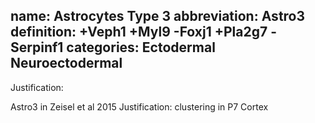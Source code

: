 name: Astrocytes Type 3
abbreviation: Astro3
definition: +Veph1 +Myl9 -Foxj1 +Pla2g7 -Serpinf1
categories: Ectodermal Neuroectodermal
---

Justification:

Astro3 in Zeisel et al 2015
Justification: clustering in P7 Cortex

